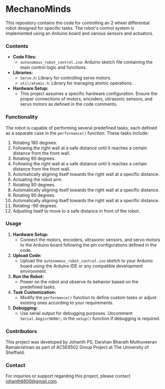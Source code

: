 # MechanoMinds

This repository contains the code for controlling an 2 wheel differential robot designed for specific tasks. The robot's control system is implemented using an Arduino board and various sensors and actuators.

### Contents

- **Code Files:**
  - `autonomous_robot_control.ino`: Arduino sketch file containing the main control logic and functions.
- **Libraries:**
  - `Servo.h`: Library for controlling servo motors.
  - `util/atomic.h`: Library for managing atomic operations.
- **Hardware Setup:**
  - This project assumes a specific hardware configuration. Ensure the proper connections of motors, encoders, ultrasonic sensors, and servo motors as defined in the code comments.

### Functionality

The robot is capable of performing several predefined tasks, each defined as a separate case in the `performance()` function. These tasks include:

1. Rotating 180 degrees.
2. Following the right wall at a safe distance until it reaches a certain distance from the front wall.
3. Rotating 90 degrees.
4. Following the right wall at a safe distance until it reaches a certain distance from the front wall.
5. Automatically aligning itself towards the right wall at a specific distance.
6. Actuating the robot arm.
7. Rotating 90 degrees.
8. Automatically aligning itself towards the right wall at a specific distance.
9. Rotating 90 degrees.
10. Automatically aligning itself towards the right wall at a specific distance.
11. Rotating -90 degrees.
12. Adjusting itself to move to a safe distance in front of the robot.

### Usage

1. **Hardware Setup:**
   - Connect the motors, encoders, ultrasonic sensors, and servo motors to the Arduino board following the pin configurations defined in the code.
2. **Upload Code:**
   - Upload the `autonomous_robot_control.ino` sketch to your Arduino board using the Arduino IDE or any compatible development environment.
3. **Run the Robot:**
   - Power on the robot and observe its behavior based on the predefined tasks.
4. **Task Customization:**
   - Modify the `performance()` function to define custom tasks or adjust existing ones according to your requirements.
5. **Debugging:**
   - Use serial output for debugging purposes. Uncomment `Serial.begin(9600);` in the `setup()` function if debugging is required.

### Contributors

This project was developed by Johanth PS, Darshan Bharath Muthuveeran Ramakrishnan as part of ACSE6502 Group Project at The University of Sheffield.

### Contact

For inquiries or support regarding this project, please contact johanth6600@gmail.com.
